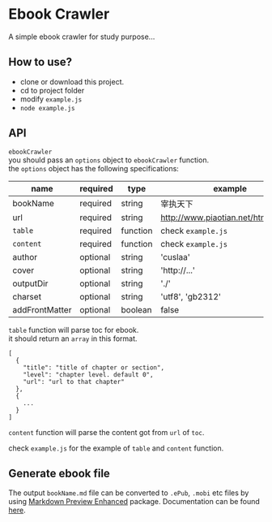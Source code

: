 # Ebook Crawler  
A simple ebook crawler for study purpose...

## How to use?  
* clone or download this project.  
* cd to project folder  
* modify `example.js`  
* `node example.js`  

## API  
`ebookCrawler`  
you should pass an `options` object to `ebookCrawler` function.   
the `options` object has the following specifications:  

| name  | required | type | example |
|---|---|---|---|
| bookName | required | string | 宰执天下 |
| url | required | string | http://www.piaotian.net/html/0/738/ |
| `table` | required | function | check `example.js` |  
| `content` | required | function | check `example.js` |  
| author | optional | string | 'cuslaa' |  
| cover | optional | string | 'http://...' |
| outputDir | optional | string | './' |  
| charset | optional | string | 'utf8', 'gb2312'|
| addFrontMatter | optional | boolean | false |   

`table` function will parse toc for ebook.   
it should return an `array` in this format.   
```
[
  {
    "title": "title of chapter or section",
    "level": "chapter level. default 0",
    "url": "url to that chapter"
  },
  {
    ...
  }
]
```

`content` function will parse the content got from `url` of `toc`.     

check `example.js` for the example of `table` and `content` function.  

## Generate ebook file  
The output `bookName.md` file can be converted to `.ePub`, `.mobi` etc files by using [Markdown Preview Enhanced](https://github.com/shd101wyy/markdown-preview-enhanced) package. Documentation can be found [here](https://github.com/shd101wyy/markdown-preview-enhanced/blob/master/docs/ebook.md).